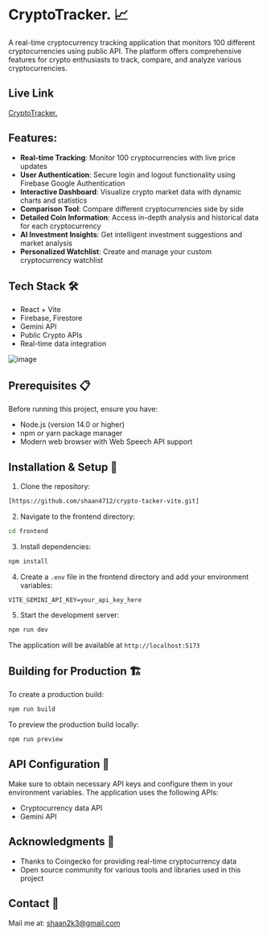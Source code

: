 # CryptoTracker. 📈

A real-time cryptocurrency tracking application that monitors 100 different cryptocurrencies using public API. The platform offers comprehensive features for crypto enthusiasts to track, compare, and analyze various cryptocurrencies.

## Live Link

[CryptoTracker.](https://crypto-tacker-vite.vercel.app/)

## Features:

- **Real-time Tracking**: Monitor 100 cryptocurrencies with live price updates
- **User Authentication**: Secure login and logout functionality using Firebase Google Authentication
- **Interactive Dashboard**: Visualize crypto market data with dynamic charts and statistics
- **Comparison Tool**: Compare different cryptocurrencies side by side
- **Detailed Coin Information**: Access in-depth analysis and historical data for each cryptocurrency
- **AI Investment Insights**: Get intelligent investment suggestions and market analysis
- **Personalized Watchlist**: Create and manage your custom cryptocurrency watchlist

## Tech Stack 🛠️

- React + Vite
- Firebase, Firestore
- Gemini API
- Public Crypto APIs
- Real-time data integration

![image](https://github.com/user-attachments/assets/02a6ffb0-bac6-4444-a343-fc68349e818e)


## Prerequisites 📋

Before running this project, ensure you have:
- Node.js (version 14.0 or higher)
- npm or yarn package manager
- Modern web browser with Web Speech API support

## Installation & Setup 🚀

1. Clone the repository:
```bash
[https://github.com/shaan4712/crypto-tacker-vite.git]
```

2. Navigate to the frontend directory:
```bash
cd frontend
```

3. Install dependencies:
```bash
npm install
```

4. Create a `.env` file in the frontend directory and add your environment variables:
```env
VITE_GEMINI_API_KEY=your_api_key_here
```

5. Start the development server:
```bash
npm run dev
```

The application will be available at `http://localhost:5173`

## Building for Production 🏗️

To create a production build:

```bash
npm run build
```

To preview the production build locally:
```bash
npm run preview
```

## API Configuration 🔑

Make sure to obtain necessary API keys and configure them in your environment variables. The application uses the following APIs:
- Cryptocurrency data API
- Gemini API

## Acknowledgments 🙏

- Thanks to Coingecko for providing real-time cryptocurrency data
- Open source community for various tools and libraries used in this project

## Contact 📧

Mail me at: shaan2k3@gmail.com
